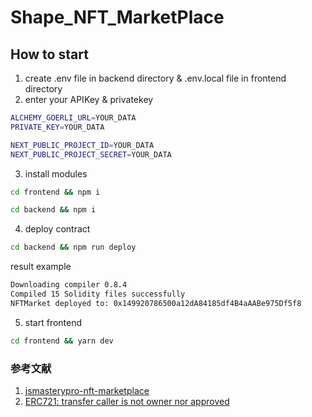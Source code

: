 # Shape_NFT_MarketPlace

## How to start

1. create .env file in backend directory & .env.local file in frontend directory
2. enter your APIKey & privatekey

```zsh
ALCHEMY_GOERLI_URL=YOUR_DATA
PRIVATE_KEY=YOUR_DATA
```

```zsh
NEXT_PUBLIC_PROJECT_ID=YOUR_DATA
NEXT_PUBLIC_PROJECT_SECRET=YOUR_DATA
```

3. install modules

```zsh
cd frontend && npm i
```

```zsh
cd backend && npm i
```

4. deploy contract

```zsh
cd backend && npm run deploy
```

result example

```zsh
Downloading compiler 0.8.4
Compiled 15 Solidity files successfully
NFTMarket deployed to: 0x149920786500a12dA84185df4B4aAABe975Df5f8
```

5. start frontend

```zsh
cd frontend && yarn dev
```

### 参考文献

1. [jsmasterypro-nft-marketplace](https://gitfront.io/r/user-6930330/yQ8XwQZYNAat/jsmasterypro-nft-marketplace/)
2. [ERC721: transfer caller is not owner nor approved](https://stackoverflow.com/questions/69302320/erc721-transfer-caller-is-not-owner-nor-approved)

